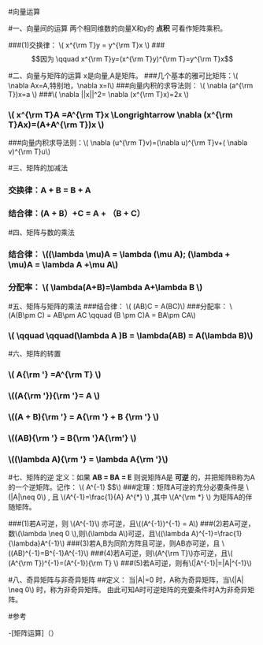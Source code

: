 <script type="text/javascript"
   src="http://cdn.mathjax.org/mathjax/latest/MathJax.js?config=TeX-AMS-MML_HTMLorMML">
</script>

#向量运算

#一、向量间的运算
	两个相同维数的向量X和y的 **点积** 可看作矩阵乘积。

###(1)交换律： \\( x^{\rm T}y = y^{\rm T}x \\)
###$$因为 \qquad x^{\rm T}y=(x^{\rm T}y)^{\rm T}=y^{\rm T}x$$

#二、向量与矩阵的运算
	x是向量,A是矩阵。
###几个基本的雅可比矩阵：\\( \nabla Ax=A,特别地，\nabla x=I\\)
###向量内积的求导法则： \\( \nabla (a^{\rm T})x=a \\)
###\\( \nabla ||x||^2= \nabla (x^{\rm T}x)=2x \\)
### \\( x^{\rm T}A =A^{\rm T}x \Longrightarrow \nabla (x^{\rm T}Ax)=(A+A^{\rm T})x \\)
###向量内积求导法则：\\( \nabla (u^{\rm T}v)=(\nabla u)^{\rm T}v+( \nabla v)^{\rm T}u\\)

#三、矩阵的加减法
### 交换律：A + B = B + A
### 结合律：(A + B）+C = A + （B + C）

#四、矩阵与数的乘法
### 结合律：   \\((\lambda \mu)A = \lambda (\mu A); (\lambda + \mu)A = \lambda A +\mu A\\)
### 分配率： \\( \lambda(A+B)=\lambda A+\lambda B \\)

#五、矩阵与矩阵的乘法
###结合律： \\( (AB)C = A(BC)\\)
###分配率： \\(A(B\pm C) = AB\pm AC   \qquad  (B \pm C)A = BA\pm CA\\)
### \\( \qquad \qquad(\lambda A )B = \lambda(AB) = A(\lambda B)\\)

#六、矩阵的转置
###  \\( A{\rm '} =A^{\rm T} \\)
###  \\((A{\rm '}){\rm '}= A \\)
### \\((A + B){\rm '} = A{\rm '} + B {\rm '} \\)
### \\((AB){\rm '} = B{\rm '}A{\rm'} \\)
### \\((\lambda A){\rm '} = \lambda A{\rm '}\\)

#七、矩阵的逆
	定义：如果  **AB = BA = E** 则说矩阵A是 **可逆** 的，并把矩阵B称为A的一个逆矩阵。记作： \\( A^{-1} $$\\)
###定理：矩阵A可逆的充分必要条件是 \\(|A|\neq 0\\) , 且 \\(A^{-1}=\frac{1}{A} A^{*} \\) ,其中 \\(A^{\rm *} \\) 为矩阵A的伴随矩阵。

###(1)若A可逆，则 \\(A^{-1}\\) 亦可逆，且\\((A^{-1})^{-1} = A\\)
###(2)若A可逆，数\\(\lambda \neq 0 \\),则\\(\lambda A\\)可逆，且\\((\lambda A)^{-1}=\frac{1}{\lambda}A^{-1}\\)
###(3)若A,B为同阶方阵且可逆，则AB亦可逆，且 \\((AB)^{-1}=B^{-1}A^{-1}\\)
###(4)若A可逆，则\\(A^{\rm T}\\)亦可逆，且\\( (A^{\rm T})^{-1}=(A^{-1}){\rm T} \\)
###(5)若A可逆，则有\\(|A^{-1}|=|A|^{-1}\\)

#八、奇异矩阵与非奇异矩阵
##定义： 当|A|=0 时，A称为奇异矩阵，当\\(|A| \neq 0\\) 时，称为非奇异矩阵。
  由此可知A时可逆矩阵的充要条件时A为非奇异矩阵。

#参考

-[矩阵运算]（）

